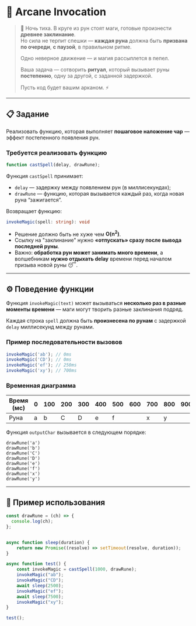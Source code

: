 # 🔮 Arcane Invocation

> 🌙 Ночь тиха. В круге из рун стоят маги, готовые произнести **древнее заклинание**.  
> Но сила не терпит спешки — **каждая руна** должна быть **призвана по очереди**, **с паузой**, в правильном ритме.  
>  
> Одно неверное движение — и магия рассыплется в пепел.  
>  
> Ваша задача — сотворить **ритуал**, который вызывает руны **постепенно**, одну за другой, с заданной задержкой.  
>  
> Пусть код будет вашим арканом. ⚡

---

## 📋 Задание

Реализовать функцию, которая выполняет **пошаговое наложение чар** — эффект постепенного появления рун.

### Требуется реализовать функцию

```js
function castSpell(delay, drawRune);
```

Функция `castSpell` принимает:

* `delay` — задержку между появлением рун (в миллисекундах);
* `drawRune` — функцию, которая вызывается каждый раз, когда новая руна “зажигается”.

Возвращает функцию:

```ts
invokeMagic(spell: string): void
```

* Решение должно быть не хуже чем **O(n<sup>2</sup>)**.
* Ссылку на "заклинание" нужно **«отпускать» сразу после вывода последней руны**.
* Важно: **обработка рун может занимать много времени**, а волшебникам **нужно отдыхать delay** времени перед началом призыва новой руны 😴.

---

## ⚙️ Поведение функции

Функция `invokeMagic(text)` может вызываться **несколько раз в разные моменты времени** — маги могут творить разные заклинания подряд.

Каждая строка `spell` должна быть **произнесена по рунам**
с задержкой `delay` миллисекунд между рунами.

### Пример последовательности вызовов

```ts
invokeMagic('ab'); // 0ms
invokeMagic('CD'); // 0ms
invokeMagic('ef'); // 250ms
invokeMagic('xy'); // 700ms
```

### Временная диаграмма

| Время (мс) | 0 | 100 | 200 | 300 | 400 | 500 | 600 | 700 | 800 | 900 |
| ---------- | - | --- | --- | --- | --- | --- | --- | --- | --- | --- |
| Руна       | a |  b  |  C  |  D  |  e  |  f  |     |  x  |  y  |     |

Функция `outputChar` вызывается в следующем порядке:

```
drawRune('a')
drawRune('b')
drawRune('C')
drawRune('D')
drawRune('e')
drawRune('f')
drawRune('x')
drawRune('y')
```

---

## 📘 Пример использования

```js
const drawRune = (ch) => {
  console.log(ch);
};


async function sleep(duration) {
    return new Promise((resolve) => setTimeout(resolve, duration));
}

async function test() {
    const invokeMagic = castSpell(1000, drawRune);
    invokeMagic("ab");
    invokeMagic("CD");
    await sleep(2500);
    invokeMagic("ef");
    await sleep(7500);
    invokeMagic("xy");
}

test();
```

